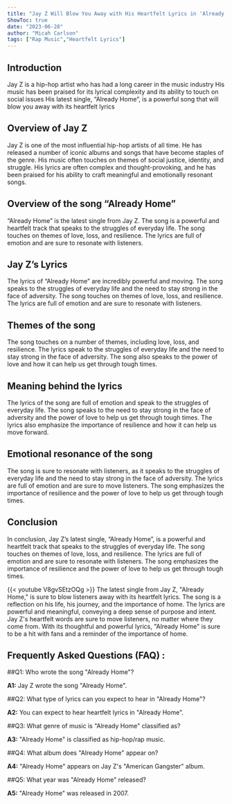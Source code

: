 ```yaml
---
title: "Jay Z Will Blow You Away with His Heartfelt Lyrics in 'Already Home'!"
ShowToc: true 
date: "2023-06-28"
author: "Micah Carlson" 
tags: ["Rap Music","Heartfelt Lyrics"]
---
```

## Introduction 

Jay Z is a hip-hop artist who has had a long career in the music industry His music has been praised for its lyrical complexity and its ability to touch on social issues His latest single, “Already Home”, is a powerful song that will blow you away with its heartfelt lyrics

## Overview of Jay Z 

Jay Z is one of the most influential hip-hop artists of all time. He has released a number of iconic albums and songs that have become staples of the genre. His music often touches on themes of social justice, identity, and struggle. His lyrics are often complex and thought-provoking, and he has been praised for his ability to craft meaningful and emotionally resonant songs.

## Overview of the song “Already Home” 

“Already Home” is the latest single from Jay Z. The song is a powerful and heartfelt track that speaks to the struggles of everyday life. The song touches on themes of love, loss, and resilience. The lyrics are full of emotion and are sure to resonate with listeners.

## Jay Z’s Lyrics 

The lyrics of “Already Home” are incredibly powerful and moving. The song speaks to the struggles of everyday life and the need to stay strong in the face of adversity. The song touches on themes of love, loss, and resilience. The lyrics are full of emotion and are sure to resonate with listeners.

## Themes of the song 

The song touches on a number of themes, including love, loss, and resilience. The lyrics speak to the struggles of everyday life and the need to stay strong in the face of adversity. The song also speaks to the power of love and how it can help us get through tough times.

## Meaning behind the lyrics

The lyrics of the song are full of emotion and speak to the struggles of everyday life. The song speaks to the need to stay strong in the face of adversity and the power of love to help us get through tough times. The lyrics also emphasize the importance of resilience and how it can help us move forward.

## Emotional resonance of the song 

The song is sure to resonate with listeners, as it speaks to the struggles of everyday life and the need to stay strong in the face of adversity. The lyrics are full of emotion and are sure to move listeners. The song emphasizes the importance of resilience and the power of love to help us get through tough times.

## Conclusion 

In conclusion, Jay Z’s latest single, “Already Home”, is a powerful and heartfelt track that speaks to the struggles of everyday life. The song touches on themes of love, loss, and resilience. The lyrics are full of emotion and are sure to resonate with listeners. The song emphasizes the importance of resilience and the power of love to help us get through tough times.

{{< youtube V8gvSEtzOQg >}} 
The latest single from Jay Z, "Already Home," is sure to blow listeners away with its heartfelt lyrics. The song is a reflection on his life, his journey, and the importance of home. The lyrics are powerful and meaningful, conveying a deep sense of purpose and intent. Jay Z's heartfelt words are sure to move listeners, no matter where they come from. With its thoughtful and powerful lyrics, "Already Home" is sure to be a hit with fans and a reminder of the importance of home.

## Frequently Asked Questions (FAQ) :
##Q1: Who wrote the song "Already Home"?

**A1:** Jay Z wrote the song "Already Home".

##Q2: What type of lyrics can you expect to hear in "Already Home"?

**A2:** You can expect to hear heartfelt lyrics in "Already Home".

##Q3: What genre of music is "Already Home" classified as?

**A3:** "Already Home" is classified as hip-hop/rap music.

##Q4: What album does "Already Home" appear on?

**A4:** "Already Home" appears on Jay Z's "American Gangster" album.

##Q5: What year was "Already Home" released?

**A5:** "Already Home" was released in 2007.



